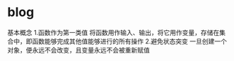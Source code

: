 # blog

基本概念
1.函数作为第一类值
将函数用作输入、输出，将它用作变量，存储在集合中，即函数能够完成其他值能够进行的所有操作
2.避免状态突变
一旦创建一个对象，便永远不会改变，且变量永远不会被重新赋值
